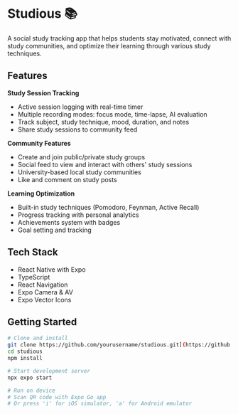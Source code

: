 # Studious 📚

A social study tracking app that helps students stay motivated, connect with study communities, and optimize their learning through various study techniques.

## Features

**Study Session Tracking**
- Active session logging with real-time timer
- Multiple recording modes: focus mode, time-lapse, AI evaluation
- Track subject, study technique, mood, duration, and notes
- Share study sessions to community feed

**Community Features**  
- Create and join public/private study groups
- Social feed to view and interact with others' study sessions
- University-based local study communities
- Like and comment on study posts

**Learning Optimization**
- Built-in study techniques (Pomodoro, Feynman, Active Recall)
- Progress tracking with personal analytics
- Achievements system with badges
- Goal setting and tracking

## Tech Stack

- React Native with Expo
- TypeScript
- React Navigation
- Expo Camera & AV
- Expo Vector Icons

## Getting Started

```bash
# Clone and install
git clone https://github.com/yourusername/studious.git](https://github.com/amandarinle/Studious
cd studious
npm install

# Start development server
npx expo start

# Run on device
# Scan QR code with Expo Go app
# Or press 'i' for iOS simulator, 'a' for Android emulator
